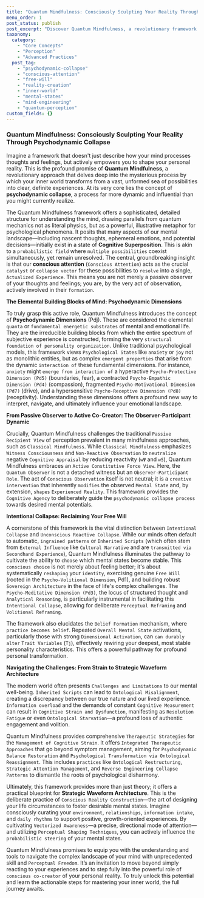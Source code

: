 ```yaml
---
title: "Quantum Mindfulness: Consciously Sculpting Your Reality Through Psychodynamic Collapse"
menu_order: 1
post_status: publish
post_excerpt: "Discover Quantum Mindfulness, a revolutionary framework that empowers you to actively shape your inner world. Learn how conscious attention triggers 'psychodynamic collapse,' transforming a vast sea of mental possibilities into lived experience. This approach provides tools to cultivate intentional states, overcome ingrained patterns, and become the conscious co-creator of your personal reality."
taxonomy:
  category:
    - "Core Concepts"
    - "Perception"
    - "Advanced Practices"
  post_tag:
    - "psychodynamic-collapse"
    - "conscious-attention"
    - "free-will"
    - "reality-creation"
    - "inner-world"
    - "mental-states"
    - "mind-engineering"
    - "quantum-perception"
custom_fields: {}
---
```


### Quantum Mindfulness: Consciously Sculpting Your Reality Through Psychodynamic Collapse

Imagine a framework that doesn't just describe how your mind processes thoughts and feelings, but actively empowers you to shape your personal reality. This is the profound promise of **Quantum Mindfulness**, a revolutionary approach that delves deep into the mysterious process by which your inner world transforms from a vast, unformed sea of possibilities into clear, definite experiences. At its very core lies the concept of **psychodynamic collapse**, a process far more dynamic and influential than you might currently realize.

The Quantum Mindfulness framework offers a sophisticated, detailed structure for understanding the mind, drawing parallels from quantum mechanics not as literal physics, but as a powerful, illustrative metaphor for psychological phenomena. It posits that many aspects of our mental landscape—including nascent thoughts, ephemeral emotions, and potential decisions—initially exist in a state of **Cognitive Superposition**. This is akin to a `probabilistic field` where `multiple possibilities` coexist simultaneously, yet remain unresolved. The central, groundbreaking insight is that our **conscious attention** (`Conscious Attention`) acts as the crucial `catalyst` or `collapse vector` for these possibilities to `resolve` into a single, `Actualized Experience`. This means you are not merely a passive observer of your thoughts and feelings; you are, by the very act of observation, actively involved in their `formation`.

**The Elemental Building Blocks of Mind: Psychodynamic Dimensions**

To truly grasp this active role, Quantum Mindfulness introduces the concept of **Psychodynamic Dimensions** (Pdj). These are considered the elemental `quanta` or `fundamental energetic substrates` of mental and emotional life. They are the irreducible building blocks from which the entire spectrum of subjective experience is constructed, forming the very `structural foundation of personality organization`. Unlike traditional psychological models, this framework views `Psychological States` like `anxiety` or `joy` not as monolithic entities, but as complex `emergent properties` that arise from the dynamic `interaction of` these fundamental dimensions. For instance, `anxiety` might `emerge from interaction of` a hyperactive `Psycho-Protective Dimension (Pd5)` (boundaries, fear), a contracted `Psycho-Empathic Dimension (Pd4)` (compassion), fragmented `Psycho-Motivational Dimension (Pd7)` (drive), and a hypersensitive `Psycho-Receptive Dimension (Pd8)` (receptivity). Understanding these dimensions offers a profound new way to interpret, navigate, and ultimately influence your emotional landscape.

**From Passive Observer to Active Co-Creator: The Observer-Participant Dynamic**

Crucially, Quantum Mindfulness challenges the traditional `Passive Recipient View` of perception prevalent in many mindfulness approaches, such as `Classical Mindfulness`. While `Classical Mindfulness` emphasizes `Witness Consciousness` and `Non-Reactive Observation` to `neutralize` negative `Cognitive Appraisal` by reducing reactivity (`wΨ` and `wS`), Quantum Mindfulness embraces an `Active Constitutive Force View`. Here, the `Quantum Observer` is not a detached witness but an `Observer-Participant Role`. The act of `Conscious Observation` itself is not neutral; it is a `creative intervention` that inherently `modifies` the observed `Mental State` and, by extension, `shapes` `Experienced Reality`. This framework provides the `Cognitive Agency` to deliberately guide the `psychodynamic collapse process` towards desired mental potentials.

**Intentional Collapse: Reclaiming Your Free Will**

A cornerstone of this framework is the vital distinction between `Intentional Collapse` and `Unconscious Reactive Collapse`. While our minds often default to automatic, `ingrained patterns` or `Inherited Scripts` (which often stem from `External Influence` like `Cultural Narrative` and are `transmitted via` `Secondhand Experience`), Quantum Mindfulness illuminates the pathway to cultivate the ability to `choose` which mental states become stable. This `conscious choice` is not merely about feeling better; it's about systematically `reshaping` your `identity`, exercising genuine `Free Will` (rooted in the `Psycho-Volitional Dimension`, Pd1), and building robust `Sovereign Architecture` in the face of life's complex challenges. The `Psycho-Meditative Dimension (Pd3)`, the locus of structured thought and `Analytical Reasoning`, is particularly instrumental in facilitating this `Intentional Collapse`, allowing for deliberate `Perceptual Reframing` and `Volitional Reframing`.

The framework also elucidates the `Belief Formation` mechanism, where `practice becomes belief`. Repeated `Overall Mental State` activations, particularly those with strong `Dimensional Activation`, can `can durably alter` `Trait Variables` (`Tj`), effectively rewiring your deepest, most stable personality characteristics. This offers a powerful pathway for profound personal transformation.

**Navigating the Challenges: From Strain to Strategic Waveform Architecture**

The modern world often presents `Challenges and Limitations` to our mental well-being. `Inherited Scripts` can lead to `Ontological Misalignment`, creating a discrepancy between our true nature and our lived experience. `Information overload` and the demands of constant `Cognitive Measurement` can result in `Cognitive Strain and Dysfunction`, manifesting as `Resolution Fatigue` or even `Ontological Starvation`—a profound loss of authentic engagement and volition.

Quantum Mindfulness provides comprehensive `Therapeutic Strategies` for the `Management of Cognitive Strain`. It offers `Integrated Therapeutic Approaches` that go beyond symptom management, aiming for `Psychodynamic Balance Restoration` and `Psychological Transformation via Ontological Reassignment`. This includes `practices` like `Ontological Restructuring`, `Strategic Attention Management`, and `Reverse Engineering Collapse Patterns` to dismantle the roots of psychological disharmony.

Ultimately, this framework provides more than just theory; it offers a practical blueprint for **Strategic Waveform Architecture**. This is the deliberate practice of `Conscious Reality Construction`—the art of designing your life circumstances to foster desirable mental states. Imagine consciously curating your `environment`, `relationships`, `information intake`, and `daily rhythms` to support positive, growth-oriented experiences. By cultivating `Vectorized Awareness`—a precise, directional mode of attention—and utilizing `Perceptual Shaping Techniques`, you can actively influence the `probabilistic steering` of your mental states.

Quantum Mindfulness promises to equip you with the understanding and tools to navigate the complex landscape of your mind with unprecedented skill and `Perceptual Freedom`. It’s an invitation to move beyond simply reacting to your experiences and to step fully into the powerful role of `conscious co-creator` of your personal reality. To truly unlock this potential and learn the actionable steps for mastering your inner world, the full journey awaits.